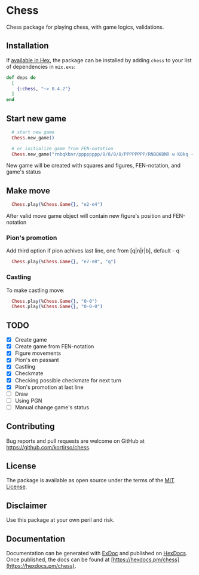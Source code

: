 # Chess

Chess package for playing chess, with game logics, validations.

## Installation

If [available in Hex](https://hex.pm/docs/publish), the package can be installed
by adding `chess` to your list of dependencies in `mix.exs`:

```elixir
def deps do
  [
    {:chess, "~> 0.4.2"}
  ]
end
```

## Start new game

```elixir
  # start new game
  Chess.new_game()

  # or initialize game from FEN-notation
  Chess.new_game("rnbqkbnr/pppppppp/8/8/8/8/PPPPPPPP/RNBQKBNR w KQkq - 0 1")
```

New game will be created with squares and figures, FEN-notation, and game's status

## Make move

```elixir
  Chess.play(%Chess.Game{}, "e2-e4")
```

After valid move game object will contain new figure's position and FEN-notation

### Pion's promotion

Add third option if pion achives last line, one from [q|n|r|b], default - q

```elixir
  Chess.play(%Chess.Game{}, "e7-e8", "q")
```

### Castling

To make castling move:

```elixir
  Chess.play(%Chess.Game{}, "0-0")
  Chess.play(%Chess.Game{}, "0-0-0")
```

## TODO

- [X] Create game
- [X] Create game from FEN-notation
- [X] Figure movements
- [X] Pion's en passant
- [X] Castling
- [X] Checkmate
- [X] Checking possible checkmate for next turn
- [X] Pion's promotion at last line
- [ ] Draw
- [ ] Using PGN
- [ ] Manual change game's status

## Contributing

Bug reports and pull requests are welcome on GitHub at https://github.com/kortirso/chess.

## License

The package is available as open source under the terms of the [MIT License](http://opensource.org/licenses/MIT).

## Disclaimer

Use this package at your own peril and risk.

## Documentation

Documentation can be generated with [ExDoc](https://github.com/elixir-lang/ex_doc)
and published on [HexDocs](https://hexdocs.pm). Once published, the docs can
be found at [https://hexdocs.pm/chess](https://hexdocs.pm/chess).

